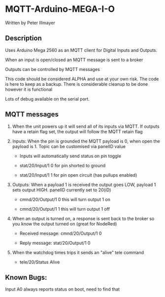 # MQTT-Arduino-MEGA-I-O

Written by Peter Illmayer

## Description

Uses Arduino Mega 2560 as an MQTT client for Digital Inputs and Outputs.

When an input is open/closed an MQTT message is sent to a broker

Outputs can be controlled by MQTT messages

This code should be considered ALPHA and use at your own risk.  The code is here to keep as a backup.  There is considerable cleanup to be done however it is functional

Lots of debug available on the serial port.

## MQTT messages

1. When the unit powers up it will send all of its inputs via MQTT.  If outputs have a retain flag set, the output will follow the MQTT retain flag

2. Inputs: When the pin is grounded the MQTT payload is 0, when open the payload is 1.  Topic can be customised via panelID value
	
   - Inputs will automatically send status on pin toggle

   - stat/20/Input/1 0 for pin shorted to ground

   - stat/20/Input/1 1 for pin open circuit (has pullups enabled)

3. Outputs: When a payload 1 is received the output goes LOW, payload 1 sets output HIGH. panelID currently set to 20(iD)

   - cmnd/20/Output/1 0  this will turn output 1 on
   
   - cmnd/20/Output/1 1  this will turn output 1 off

4. When an output is turned on, a response is sent back to the broker so you know the output turned on (great for NodeRed)

   - Received message: cmnd/20/Output/1 0
   
   - Reply message: stat/20/Output/1 0

5. When the watchdog times trips it sends an "alive" tele command

   - tele/20/Status Alive


## Known Bugs: 

Input A0 always reports status on boot, need to find that


